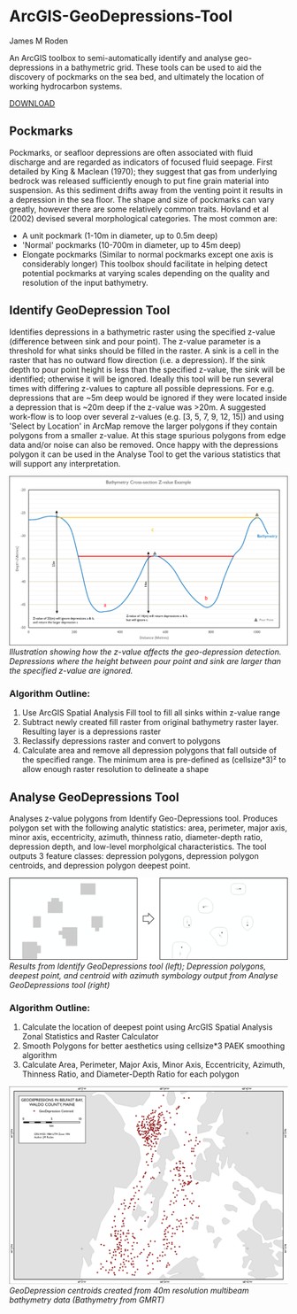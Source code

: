 # ArcGIS-GeoDepressions-Tool
James M Roden

An ArcGIS toolbox to semi-automatically identify and analyse geo-depressions in a bathymetric grid. These tools can be used to aid the discovery of pockmarks on the sea bed, and ultimately the location of working hydrocarbon systems.

[DOWNLOAD](https://github.com/GISJMR/ArcGIS-GeoDepressions-Tool/raw/master/ArcGIS-GeoDepressions.zip)

## Pockmarks

Pockmarks, or seafloor depressions are often associated with fluid discharge and are regarded as indicators of focused fluid seepage. First detailed by King & Maclean (1970); they suggest that gas from underlying bedrock was released sufficiently enough to put fine grain material into suspension. As this sediment drifts away from the venting point it results in a depression in the sea floor. The shape and size of pockmarks can vary greatly, however there are some relatively common traits. Hovland et al (2002) devised several morphological categories. The most common are:
* A unit pockmark (1-10m in diameter, up to 0.5m deep)
* 'Normal' pockmarks (10-700m in diameter, up to 45m deep)
* Elongate pockmarks (Similar to normal pockmarks except one axis is considerably longer)
This toolbox should facilitate in helping detect potential pockmarks at varying scales depending on the quality and resolution of the input bathymetry. 

## Identify GeoDepression Tool

Identifies depressions in a bathymetric raster using the specified z-value (difference between sink and pour point). The z-value parameter is a threshold for what sinks should be filled in the raster. A sink is a cell in the raster that has no outward flow direction (i.e. a depression). If the sink depth to pour point height is less than the specified z-value, the sink will be identified; otherwise it will be ignored. Ideally this tool will be run several times with differing z-values to capture all possible depressions. For e.g. depressions that are ~5m deep would be ignored if they were located inside a depression that is ~20m deep if the z-value was >20m. A suggested work-flow is to loop over several z-values (e.g. [3, 5, 7, 9, 12, 15]) and using 'Select by Location' in ArcMap remove the larger polygons if they contain polygons from a smaller z-value. At this stage spurious polygons from edge data and/or noise can also be removed. Once happy with the depressions polygon it can be used in the Analyse Tool to get the various statistics that will support any interpretation.

![z-value example](https://github.com/GISJMR/ArcGIS-GeoDepressions-Tool/blob/master/imgs/z-value.png)
*Illustration showing how the z-value affects the geo-depression detection. Depressions where the height between pour point and sink are larger than the specified z-value are ignored.*

### Algorithm Outline:

1. Use ArcGIS Spatial Analysis Fill tool to fill all sinks within z-value range
1. Subtract newly created fill raster from original bathymetry raster layer. Resulting layer is a depressions raster
1. Reclassify depressions raster and convert to polygons
1. Calculate area and remove all depression polygons that fall outside of the specified range. The minimum area is pre-defined as (cellsize*3)² to allow enough raster resolution to delineate a shape

## Analyse GeoDepressions Tool

Analyses z-value polygons from Identify Geo-Depressions tool. Produces polygon set with the following analytic statistics: area, perimeter, major axis, minor axis, eccentricity, azimuth, thinness ratio, diameter-depth ratio, depression depth, and low-level morpholgical characteristics. The tool outputs 3 feature classes: depression polygons, depression polygon centroids, and depression polygon deepest point.

![z-value to output](https://github.com/GISJMR/ArcGIS-GeoDepressions-Tool/blob/master/imgs/example.png)
*Results from Identify GeoDepressions tool (left); Depression polygons, deepest point, and centroid with azimuth symbology output from Analyse GeoDepressions tool (right)*

### Algorithm Outline:

1. Calculate the location of deepest point using ArcGIS Spatial Analysis Zonal Statistics and Raster Calculator
1. Smooth Polygons for better aesthetics using cellsize*3 PAEK smoothing algorithm
1. Calculate Area, Perimeter, Major Axis, Minor Axis, Eccentricity, Azimuth, Thinness Ratio, and Diameter-Depth Ratio for each polygon

![belfast bay](https://github.com/GISJMR/ArcGIS-GeoDepressions-Tool/blob/master/imgs/belfast_bay.png)
*GeoDepression centroids created from 40m resolution multibeam bathymetry data (Bathymetry from GMRT)*

